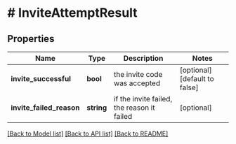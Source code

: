 # # InviteAttemptResult

## Properties

Name | Type | Description | Notes
------------ | ------------- | ------------- | -------------
**invite_successful** | **bool** | the invite code was accepted | [optional] [default to false]
**invite_failed_reason** | **string** | if the invite failed, the reason it failed | [optional]

[[Back to Model list]](../../README.md#models) [[Back to API list]](../../README.md#endpoints) [[Back to README]](../../README.md)
